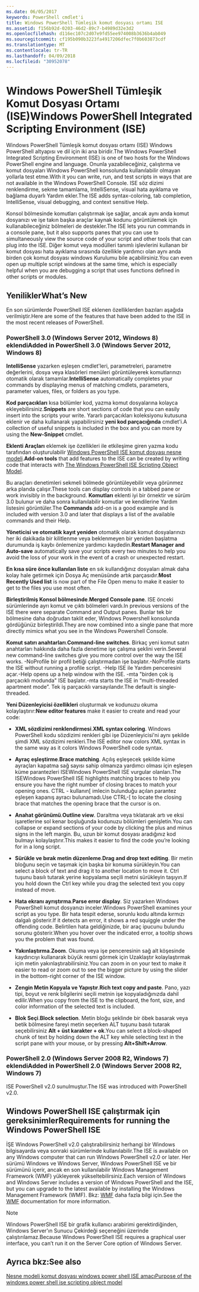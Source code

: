 ```yaml
---
ms.date: 06/05/2017
keywords: PowerShell cmdlet'i
title: Windows PowerShell Tümleşik komut dosyası ortamı ISE
ms.assetid: f156b92d-0203-46d2-89c7-b4989d32e3d2
ms.openlocfilehash: d116ec107c2d07e9fd55ee974008b3636b4ab049
ms.sourcegitcommit: cf195b090b3223fa4917206dfec7f0b603873cdf
ms.translationtype: MT
ms.contentlocale: tr-TR
ms.lasthandoff: 04/09/2018
ms.locfileid: "30952078"
---
```

# <a name="windows-powershell-integrated-scripting-environment-ise"></a><span data-ttu-id="ffb8b-103">Windows PowerShell Tümleşik Komut Dosyası Ortamı (ISE)</span><span class="sxs-lookup"><span data-stu-id="ffb8b-103">Windows PowerShell Integrated Scripting Environment (ISE)</span></span>

<span data-ttu-id="ffb8b-104">Windows PowerShell Tümleşik komut dosyası ortamı (ISE) Windows PowerShell altyapısı ve dil için iki ana biridir.</span><span class="sxs-lookup"><span data-stu-id="ffb8b-104">The Windows PowerShell Integrated Scripting Environment (ISE) is one of two hosts for the Windows PowerShell engine and language.</span></span> <span data-ttu-id="ffb8b-105">Onunla yazabileceğiniz, çalıştırma ve komut dosyaları Windows PowerShell konsolunda kullanılabilir olmayan yollarla test etme.</span><span class="sxs-lookup"><span data-stu-id="ffb8b-105">With it you can write, run, and test scripts in ways that are not available in the Windows PowerShell Console.</span></span> <span data-ttu-id="ffb8b-106">ISE söz dizimi renklendirme, sekme tamamlama, IntelliSense, visual hata ayıklama ve bağlama duyarlı Yardım ekler.</span><span class="sxs-lookup"><span data-stu-id="ffb8b-106">The ISE adds syntax-coloring, tab completion, IntelliSense, visual debugging, and context sensitive Help.</span></span>

<span data-ttu-id="ffb8b-107">Konsol bölmesinde komutları çalıştırmak işe sağlar, ancak aynı anda komut dosyanızı ve işe takın başka araçlar kaynak kodunu görüntülemek için kullanabileceğiniz bölmeleri de destekler.</span><span class="sxs-lookup"><span data-stu-id="ffb8b-107">The ISE lets you run commands in a console pane, but it also supports panes that you can use to simultaneously view the source code of your script and other tools that can plug into the ISE.</span></span> <span data-ttu-id="ffb8b-108">Diğer komut veya modülleri tanımlı işlevlerini kullanan bir komut dosyası hata ayıklama sırasında özellikle yardımcı olan aynı anda birden çok komut dosyası windows Kurulumu bile açabilirsiniz.</span><span class="sxs-lookup"><span data-stu-id="ffb8b-108">You can even open up multiple script windows at the same time, which is especially helpful when you are debugging a script that uses functions defined in other scripts or modules.</span></span>

## <a name="whats-new"></a><span data-ttu-id="ffb8b-109">Yenilikler</span><span class="sxs-lookup"><span data-stu-id="ffb8b-109">What’s New</span></span>

<span data-ttu-id="ffb8b-110">En son sürümlerde PowerShell ISE eklenen özelliklerden bazıları aşağıda verilmiştir.</span><span class="sxs-lookup"><span data-stu-id="ffb8b-110">Here are some of the features that have been added to the ISE in the most recent releases of PowerShell.</span></span>

### <a name="added-in-powershell-30-windows-server-2012-windows-8"></a><span data-ttu-id="ffb8b-111">PowerShell 3.0 (Windows Server 2012, Windows 8) eklendi</span><span class="sxs-lookup"><span data-stu-id="ffb8b-111">Added in PowerShell 3.0 (Windows Server 2012, Windows 8)</span></span>

<span data-ttu-id="ffb8b-112">**IntelliSense** yazarken eşleşen cmdlet'leri, parametreleri, parametre değerlerini, dosya veya klasörleri menüleri görüntüleyerek komutlarınızı otomatik olarak tamamlar.</span><span class="sxs-lookup"><span data-stu-id="ffb8b-112">**IntelliSense** automatically completes your commands by displaying menus of matching cmdlets, parameters, parameter values, files, or folders as you type.</span></span>

<span data-ttu-id="ffb8b-113">**Kod parçacıkları** kısa bölümler kod, yazma komut dosyalarına kolayca ekleyebilirsiniz.</span><span class="sxs-lookup"><span data-stu-id="ffb8b-113">**Snippets** are short sections of code that you can easily insert into the scripts your write.</span></span> <span data-ttu-id="ffb8b-114">Yararlı parçacıkları koleksiyonu kutusuna eklenir ve daha kullanarak yapabilirsiniz **yeni kod parçacığında** cmdlet'i.</span><span class="sxs-lookup"><span data-stu-id="ffb8b-114">A collection of useful snippets is included in the box and you can more by using the **New-Snippet** cmdlet.</span></span>

<span data-ttu-id="ffb8b-115">**Eklenti Araçları** eklemek işe özellikleri ile etkileşime giren yazma kodu tarafından oluşturulabilir [Windows PowerShell ISE komut dosyası nesne modeli](../../core-powershell/ise/The-ISE-Object-Model-Hierarchy.md).</span><span class="sxs-lookup"><span data-stu-id="ffb8b-115">**Add-on tools** that add features to the ISE can be created by writing code that interacts with [The Windows PowerShell ISE Scripting Object Model](../../core-powershell/ise/The-ISE-Object-Model-Hierarchy.md).</span></span>

<span data-ttu-id="ffb8b-116">Bu araçları denetimleri sekmeli bölmede görüntüleyebilir veya görünmez arka planda çalışır.</span><span class="sxs-lookup"><span data-stu-id="ffb8b-116">These tools can display controls in a tabbed pane or work invisibly in the background.</span></span> <span data-ttu-id="ffb8b-117">**Komutları** eklenti iyi bir örnektir ve sürüm 3.0 bulunur ve daha sonra kullanılabilir komutlar ve kendilerine Yardım listesini görüntüler.</span><span class="sxs-lookup"><span data-stu-id="ffb8b-117">The **Commands** add-on is a good example and is included with version 3.0 and later that displays a list of the available commands and their Help.</span></span>

<span data-ttu-id="ffb8b-118">**Yöneticisi ve otomatik kayıt yeniden** otomatik olarak komut dosyalarınızı her iki dakikada bir kilitlenme veya beklenmeyen bir yeniden başlatma durumunda iş kaybı önlemenize yardımcı kaydedin.</span><span class="sxs-lookup"><span data-stu-id="ffb8b-118">**Restart Manager and Auto-save** automatically save your scripts every two minutes to help you avoid the loss of your work in the event of a crash or unexpected restart.</span></span>

<span data-ttu-id="ffb8b-119">**En kısa süre önce kullanılan liste** en sık kullandığınız dosyaları almak daha kolay hale getirmek için Dosya Aç menüsünde artık parçasıdır.</span><span class="sxs-lookup"><span data-stu-id="ffb8b-119">**Most Recently Used list** is now part of the File Open menu to make it easier to get to the files you use most often.</span></span>

<span data-ttu-id="ffb8b-120">**Birleştirilmiş Konsol bölmesinde**.</span><span class="sxs-lookup"><span data-stu-id="ffb8b-120">**Merged Console pane**.</span></span> <span data-ttu-id="ffb8b-121">ISE önceki sürümlerinde ayrı komut ve çıktı bölmeleri vardı.</span><span class="sxs-lookup"><span data-stu-id="ffb8b-121">In previous versions of the ISE there were separate Command and Output panes.</span></span> <span data-ttu-id="ffb8b-122">Bunlar tek bir bölmesine daha doğrudan taklit eder, Windows Powershell konsolunda gördüğünüz birleştirildi.</span><span class="sxs-lookup"><span data-stu-id="ffb8b-122">They are now combined into a single pane that more directly mimics what you see in the Windows Powershell Console.</span></span>

<span data-ttu-id="ffb8b-123">**Komut satırı anahtarları**.</span><span class="sxs-lookup"><span data-stu-id="ffb8b-123">**Command-line switches**.</span></span> <span data-ttu-id="ffb8b-124">Birkaç yeni komut satırı anahtarları hakkında daha fazla denetime işe çalışma şeklini verin.</span><span class="sxs-lookup"><span data-stu-id="ffb8b-124">Several new command-line switches give you more control over the way the ISE works.</span></span> <span data-ttu-id="ffb8b-125">-NoProfile bir profil betiği çalıştırmadan işe başlatır.</span><span class="sxs-lookup"><span data-stu-id="ffb8b-125">-NoProfile starts the ISE without running a profile script.</span></span> <span data-ttu-id="ffb8b-126">-Help ISE ile Yardım penceresini açar.</span><span class="sxs-lookup"><span data-stu-id="ffb8b-126">-Help opens up a help window with the ISE.</span></span> <span data-ttu-id="ffb8b-127">-mta "birden çok iş parçacıklı modunda" ISE başlatır.</span><span class="sxs-lookup"><span data-stu-id="ffb8b-127">-mta starts the ISE in “multi-threaded apartment mode”.</span></span> <span data-ttu-id="ffb8b-128">Tek iş parçacıklı varsayılandır.</span><span class="sxs-lookup"><span data-stu-id="ffb8b-128">The default is single-threaded.</span></span>

<span data-ttu-id="ffb8b-129">**Yeni Düzenleyicisi özellikleri** oluşturmak ve kodunuzu okuma kolaylaştırır:</span><span class="sxs-lookup"><span data-stu-id="ffb8b-129">**New editor features** make it easier to create and read your code:</span></span>

- <span data-ttu-id="ffb8b-130">**XML sözdizimi renklendirmesi**.</span><span class="sxs-lookup"><span data-stu-id="ffb8b-130">**XML syntax coloring**.</span></span> <span data-ttu-id="ffb8b-131">Windows PowerShell kodu sözdizimi renkleri gibi işe Düzenleyicisi'ni aynı şekilde şimdi XML sözdizimi renkleri.</span><span class="sxs-lookup"><span data-stu-id="ffb8b-131">The ISE editor now colors XML syntax in the same way as it colors Windows PowerShell code syntax.</span></span>

- <span data-ttu-id="ffb8b-132">**Ayraç eşleştirme**.</span><span class="sxs-lookup"><span data-stu-id="ffb8b-132">**Brace matching**.</span></span> <span data-ttu-id="ffb8b-133">Açılış eşleşecek şekilde küme ayraçları kapatma sağ sayısı sahip olmanıza yardımcı olması için eşleşen küme parantezleri ISEWindows PowerShell ISE vurgular olanları.</span><span class="sxs-lookup"><span data-stu-id="ffb8b-133">The ISEWindows PowerShell ISE highlights matching braces to help you ensure you have the right number of closing braces to match your opening ones.</span></span> <span data-ttu-id="ffb8b-134">CTRL - kullanın\[ imlecin bulunduğu açılan parantez eşleşen kapanış ayracı bulunamadı.</span><span class="sxs-lookup"><span data-stu-id="ffb8b-134">Use CTRL-\[ to locate the closing brace that matches the opening brace that the cursor is on.</span></span>

- <span data-ttu-id="ffb8b-135">**Anahat görünümü**.</span><span class="sxs-lookup"><span data-stu-id="ffb8b-135">**Outline view**.</span></span> <span data-ttu-id="ffb8b-136">Daraltma veya tıklatarak artı ve eksi işaretlerine sol kenar boşluğunda kodunuzu bölümleri genişletin.</span><span class="sxs-lookup"><span data-stu-id="ffb8b-136">You can collapse or expand sections of your code by clicking the plus and minus signs in the left margin.</span></span> <span data-ttu-id="ffb8b-137">Bu, uzun bir komut dosyası aradığınız kod bulmayı kolaylaştırır.</span><span class="sxs-lookup"><span data-stu-id="ffb8b-137">This makes it easier to find the code you’re looking for in a long script.</span></span>

- <span data-ttu-id="ffb8b-138">**Sürükle ve bırak metin düzenleme**.</span><span class="sxs-lookup"><span data-stu-id="ffb8b-138">**Drag and drop text editing**.</span></span> <span data-ttu-id="ffb8b-139">Bir metin bloğunu seçin ve taşımak için başka bir konuma sürükleyin.</span><span class="sxs-lookup"><span data-stu-id="ffb8b-139">You can select a block of text and drag it to another location to move it.</span></span> <span data-ttu-id="ffb8b-140">Ctrl tuşunu basılı tutarak yerine kopyalama seçili metni sürükleyin taşıyın.</span><span class="sxs-lookup"><span data-stu-id="ffb8b-140">If you hold down the Ctrl key while you drag the selected text you copy instead of move.</span></span>

- <span data-ttu-id="ffb8b-141">**Hata ekranı ayrıştırma**.</span><span class="sxs-lookup"><span data-stu-id="ffb8b-141">**Parse error display**.</span></span> <span data-ttu-id="ffb8b-142">Siz yazarken Windows PowerShell komut dosyanızı inceler.</span><span class="sxs-lookup"><span data-stu-id="ffb8b-142">Windows PowerShell examines your script as you type.</span></span> <span data-ttu-id="ffb8b-143">Bir hata tespit ederse, sorunlu kodu altında kırmızı dalgalı gösterir.</span><span class="sxs-lookup"><span data-stu-id="ffb8b-143">If it detects an error, it shows a red squiggle under the offending code.</span></span> <span data-ttu-id="ffb8b-144">Belirtilen hata geldiğinizde, bir araç ipucunu bulundu sorunu gösterir.</span><span class="sxs-lookup"><span data-stu-id="ffb8b-144">When you hover over the indicated error, a tooltip shows you the problem that was found.</span></span>

- <span data-ttu-id="ffb8b-145">**Yakınlaştırma**.</span><span class="sxs-lookup"><span data-stu-id="ffb8b-145">**Zoom**.</span></span> <span data-ttu-id="ffb8b-146">Okuma veya işe penceresinin sağ alt köşesinde kaydırıcıyı kullanarak büyük resmi görmek için Uzaklaştır kolaylaştırmak için metin yakınlaştırabilirsiniz.</span><span class="sxs-lookup"><span data-stu-id="ffb8b-146">You can zoom in on your text to make it easier to read or zoom out to see the bigger picture by using the slider in the bottom-right corner of the ISE window.</span></span>

- <span data-ttu-id="ffb8b-147">**Zengin Metin Kopyala ve Yapıştır**.</span><span class="sxs-lookup"><span data-stu-id="ffb8b-147">**Rich text copy and paste**.</span></span> <span data-ttu-id="ffb8b-148">Pano, yazı tipi, boyut ve renk bilgilerini seçili metnin işe kopyaladığınızda dahil edilir.</span><span class="sxs-lookup"><span data-stu-id="ffb8b-148">When you copy from the ISE to the clipboard, the font, size, and color information of the selected text is included.</span></span>

- <span data-ttu-id="ffb8b-149">**Blok Seçi**.</span><span class="sxs-lookup"><span data-stu-id="ffb8b-149">**Block selection**.</span></span> <span data-ttu-id="ffb8b-150">Metin bloğu şeklinde bir öbek basarak veya betik bölmesine fareyi metin seçerken ALT tuşunu basılı tutarak seçebilirsiniz **Alt + üst karakter + ok**.</span><span class="sxs-lookup"><span data-stu-id="ffb8b-150">You can select a block-shaped chunk of text by holding down the ALT key while selecting text in the script pane with your mouse, or by pressing **Alt+Shift+Arrow**.</span></span>

### <a name="added-in-powershell-20-windows-server-2008-r2-windows-7"></a><span data-ttu-id="ffb8b-151">PowerShell 2.0 (Windows Server 2008 R2, Windows 7) eklendi</span><span class="sxs-lookup"><span data-stu-id="ffb8b-151">Added in PowerShell 2.0 (Windows Server 2008 R2, Windows 7)</span></span>

<span data-ttu-id="ffb8b-152">ISE PowerShell v2.0 sunulmuştur.</span><span class="sxs-lookup"><span data-stu-id="ffb8b-152">The ISE was introduced with PowerShell v2.0.</span></span>

## <a name="requirements-for-running-the-windows-powershell-ise"></a><span data-ttu-id="ffb8b-153">Windows PowerShell ISE çalıştırmak için gereksinimler</span><span class="sxs-lookup"><span data-stu-id="ffb8b-153">Requirements for running the Windows PowerShell ISE</span></span>

<span data-ttu-id="ffb8b-154">İŞE Windows PowerShell v2.0 çalıştırabilirsiniz herhangi bir Windows bilgisayarda veya sonraki sürümlerinde kullanılabilir.</span><span class="sxs-lookup"><span data-stu-id="ffb8b-154">The ISE is available on any Windows computer that can run Windows PowerShell v2.0 or later.</span></span> <span data-ttu-id="ffb8b-155">Her sürümü Windows ve Windows Server, Windows PowerShell ISE ve bir sürümünü içerir, ancak en son kullanılabilir Windows Management Framework (WMF) yükleyerek yükseltebilirsiniz.</span><span class="sxs-lookup"><span data-stu-id="ffb8b-155">Each version of Windows and Windows Server includes a version of Windows PowerShell and the ISE, but you can upgrade to the latest available by installing the Windows Management Framework (WMF).</span></span> <span data-ttu-id="ffb8b-156">Bkz: [WMF](/powershell/wmf/readme) daha fazla bilgi için.</span><span class="sxs-lookup"><span data-stu-id="ffb8b-156">See the [WMF](/powershell/wmf/readme) documentation for more information.</span></span>

> [!NOTE]
> <span data-ttu-id="ffb8b-157">Windows PowerShell ISE bir grafik kullanıcı arabirimi gerektirdiğinden, Windows Server'ın Sunucu Çekirdeği seçeneğini üzerinde çalıştırılamaz.</span><span class="sxs-lookup"><span data-stu-id="ffb8b-157">Because Windows PowerShell ISE requires a graphical user interface, you can’t run it on the Server Core option of Windows Server.</span></span>

## <a name="see-also"></a><span data-ttu-id="ffb8b-158">Ayrıca bkz:</span><span class="sxs-lookup"><span data-stu-id="ffb8b-158">See also</span></span>

[<span data-ttu-id="ffb8b-159">Nesne modeli komut dosyası windows power shell ISE amacı</span><span class="sxs-lookup"><span data-stu-id="ffb8b-159">Purpose of the windows power shell ise scripting object model</span></span>](../../core-powershell/ise/Purpose-of-the-Windows-PowerShell-ISE-Scripting-Object-Model.md)
